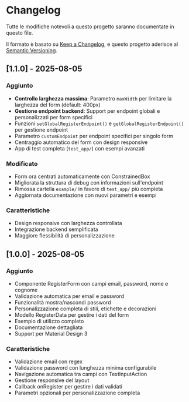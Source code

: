 # Changelog

Tutte le modifiche notevoli a questo progetto saranno documentate in questo file.

Il formato è basato su [Keep a Changelog](https://keepachangelog.com/en/1.0.0/),
e questo progetto aderisce al [Semantic Versioning](https://semver.org/spec/v2.0.0.html).

## [1.1.0] - 2025-08-05

### Aggiunto
- **Controllo larghezza massima**: Parametro `maxWidth` per limitare la larghezza del form (default: 400px)
- **Gestione endpoint backend**: Support per endpoint globali e personalizzati per form specifici
- Funzioni `setGlobalRegisterEndpoint()` e `getGlobalRegisterEndpoint()` per gestione endpoint
- Parametro `customEndpoint` per endpoint specifici per singolo form
- Centraggio automatico del form con design responsive
- App di test completa (`test_app/`) con esempi avanzati

### Modificato
- Form ora centrati automaticamente con ConstrainedBox
- Migliorata la struttura di debug con informazioni sull'endpoint
- Rimossa cartella `example/` in favore di `test_app/` più completa
- Aggiornata documentazione con nuovi parametri e esempi

### Caratteristiche
- Design responsive con larghezza controllata
- Integrazione backend semplificata
- Maggiore flessibilità di personalizzazione

## [1.0.0] - 2025-08-05

### Aggiunto
- Componente RegisterForm con campi email, password, nome e cognome
- Validazione automatica per email e password
- Funzionalità mostra/nascondi password
- Personalizzazione completa di stili, etichette e decorazioni
- Modello RegisterData per gestire i dati del form
- Esempio di utilizzo completo
- Documentazione dettagliata
- Support per Material Design 3

### Caratteristiche
- Validazione email con regex
- Validazione password con lunghezza minima configurabile
- Navigazione automatica tra campi con TextInputAction
- Gestione responsive del layout
- Callback onRegister per gestire i dati validati
- Parametri opzionali per personalizzazione completa
